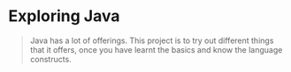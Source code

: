 # Exploring Java

> Java has a lot of offerings. This project is to try out different things that it offers, once you have learnt the basics and know the language constructs.